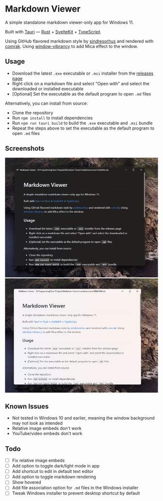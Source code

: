 # Markdown Viewer

A simple standalone markdown viewer-only app for Windows 11.

Built with [Tauri](https://tauri.app/) — [Rust](https://www.rust-lang.org) + [SvelteKit](https://kit.svelte.dev/) + [TypeScript](https://www.typescriptlang.org/).

Using GitHub flavored markdown style by [sindresorhus](https://github.com/sindresorhus/generate-github-markdown-css) and rendered with [comrak](https://github.com/kivikakk/comrak). Using [window-vibrancy](https://github.com/tauri-apps/window-vibrancy) to add Mica effect to the window.

## Usage

- Download the latest `.exe` executable or `.msi` installer from the [releases page](https://github.com/alecames/MarkdownViewer/releases/latest)
- Right click on a markdown file and select "Open with" and select the downloaded or installed executable
- [Optional] Set the executable as the default program to open `.md` files

Alternatively, you can install from source:

- Clone the repository
- Run `npm install` to install dependencies
- Run `npm run tauri build` to build the `.exe` executable and `.msi` bundle
- Repeat the steps above to set the executable as the default program to open `.md` files

## Screenshots

![screenshot of this readme](pics/image.png)
![screenshot of this readme in lightmode](pics/image2.png)

## Known Issues

- Not tested in Windows 10 and earlier, meaning the window background may not look as intended
- Relative image embeds don't work
- YouTube/video embeds don't work

## Todo

- [ ] Fix relative image embeds
- [ ] Add option to toggle dark/light mode in app
- [ ] Add shortcut to edit in default text editor
- [ ] Add option to toggle markdown rendering
- [ ] Show hovered
- [ ] Add file association option for `.md` files in the Windows installer
- [ ] Tweak Windows installer to prevent desktop shortcut by default
